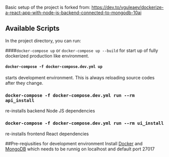 Basic setup of the project is forked from: https://dev.to/vguleaev/dockerize-a-react-app-with-node-js-backend-connected-to-mongodb-10ai

## Available Scripts
In the project directory, you can run:

####`docker-compose up` or `docker-compose up --build`
for start up of fully dockerized production like environment.

#### `docker-compose -f docker-compose.dev.yml up`
starts development environment. This is always reloading source codes after they change.

### `docker-compose -f docker-compose.dev.yml run --rm api_install`
re-installs backend Node JS dependencies

### `docker-compose -f docker-compose.dev.yml run --rm ui_install`
re-installs frontend React dependencies

##Pre-reqiusities for development environment
Install [Docker](https://www.docker.com/) and [MongoDB](https://www.mongodb.com/dr/fastdl.mongodb.org/win32/mongodb-win32-x86_64-2008plus-ssl-4.0.10-signed.msi/download) which needs to be runnig on localhost and default port 27017
